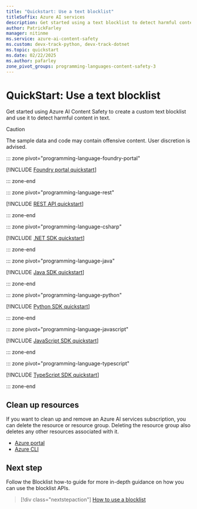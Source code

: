 ```yaml
---
title: "Quickstart: Use a text blocklist"
titleSuffix: Azure AI services
description: Get started using a text blocklist to detect harmful content in text.
author: PatrickFarley
manager: nitinme
ms.service: azure-ai-content-safety
ms.custom: devx-track-python, devx-track-dotnet
ms.topic: quickstart
ms.date: 02/22/2025
ms.author: pafarley
zone_pivot_groups: programming-languages-content-safety-3
---
```

# QuickStart: Use a text blocklist

Get started using Azure AI Content Safety to create a custom text blocklist and use it to detect harmful content in text.

> [!CAUTION]
> 
> The sample data and code may contain offensive content. User discretion is advised.

::: zone pivot="programming-language-foundry-portal"

[!INCLUDE [Foundry portal quickstart](./includes/quickstarts/foundry-quickstart-blocklist.md)]

::: zone-end

::: zone pivot="programming-language-rest"

[!INCLUDE [REST API quickstart](./includes/quickstarts/rest-quickstart-blocklist.md)]

::: zone-end

::: zone pivot="programming-language-csharp"

[!INCLUDE [.NET SDK quickstart](./includes/quickstarts/csharp-quickstart-blocklist.md)]

::: zone-end

::: zone pivot="programming-language-java"

[!INCLUDE [Java SDK quickstart](./includes/quickstarts/java-quickstart-blocklist.md)]

::: zone-end

::: zone pivot="programming-language-python"

[!INCLUDE [Python SDK quickstart](./includes/quickstarts/python-quickstart-blocklist.md)]

::: zone-end


::: zone pivot="programming-language-javascript"

[!INCLUDE [JavaScript SDK quickstart](./includes/quickstarts/javascript-quickstart-blocklist.md)]

::: zone-end

::: zone pivot="programming-language-typescript"

[!INCLUDE [TypeScript SDK quickstart](./includes/quickstarts/typescript-quickstart-blocklist.md)]

::: zone-end


## Clean up resources

If you want to clean up and remove an Azure AI services subscription, you can delete the resource or resource group. Deleting the resource group also deletes any other resources associated with it.

- [Azure portal](../multi-service-resource.md?pivots=azportal#clean-up-resources)
- [Azure CLI](../multi-service-resource.md?pivots=azcli#clean-up-resources)


## Next step

Follow the Blocklist how-to guide for more in-depth guidance on how you can use the blocklist APIs.

> [!div class="nextstepaction"]
> [How to use a blocklist](./how-to/use-blocklist.md)